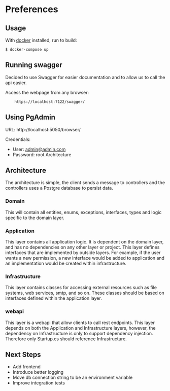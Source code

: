 # Preferences



## Usage

With [docker](https://docker.com/) installed, run to build:

    $ docker-compose up

## Running swagger

Decided to use Swagger for easier documentation and to allow us to call the api easier.

Access the webpage from any browser:

```
    https://localhost:7122/swagger/
```

## Using PgAdmin

URL: http://localhost:5050/browser/

Credentials:
- User: admin@admin.com
- Password: root
  Architecture


## Architecture
The architecture is simple, the client sends a message to controllers and the controllers uses a Postgre database to persist data.

### Domain

This will contain all entities, enums, exceptions, interfaces, types and logic specific to the domain layer.

### Application

This layer contains all application logic. It is dependent on the domain layer, and has no dependencies on any other layer or project. This layer defines interfaces that are implemented by outside layers. For example, if the user wants a new permission, a new interface would be added to application and an implementation would be created within infrastructure.

### Infrastructure

This layer contains classes for accessing external resources such as file systems, web services, smtp, and so on. These classes should be based on interfaces defined within the application layer.

### webapi

This layer is a webapi that allow clients to call rest endpoints. This layer depends on both the Application and Infrastructure layers, however, the dependency on Infrastructure is only to support dependency injection. Therefore only Startup.cs should reference Infrastructure.


## Next Steps
- Add frontend 
- Introduce better logging 
- Move db connection string to be an environment variable
- Improve integration tests
